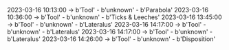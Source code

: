 2023-03-16 10:13:00 -> b'Tool' - b'unknown' - b'Parabola'
2023-03-16 10:36:00 -> b'Tool' - b'unknown' - b'Ticks & Leeches'
2023-03-16 13:45:00 -> b'Tool' - b'unknown' - b'Lateralus'
2023-03-16 14:17:00 -> b'Tool' - b'unknown' - b'Lateralus'
2023-03-16 14:17:00 -> b'Tool' - b'unknown' - b'Lateralus'
2023-03-16 14:26:00 -> b'Tool' - b'unknown' - b'Disposition'
